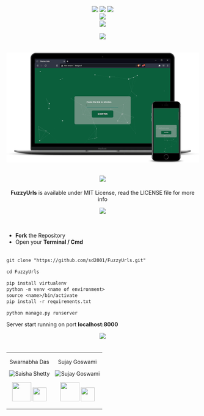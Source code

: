 <div align="center"> 
  <p align='center'> 
   <img src="https://img.shields.io/badge/-%20%20Fuzzy%20URLs%20:%20davgo.cf%20-darkgreen?style=for-the-badge" />
   <img src="https://forthebadge.com/images/badges/built-with-love.svg" />
   <img src="https://img.shields.io/badge/-By%20Swarnabha%20&%20Sujay-blue?style=for-the-badge" /><br>
   <img src="http://ForTheBadge.com/images/badges/made-with-python.svg" />
    <br>
   <img src="https://img.shields.io/badge/License-MIT-yellow.svg?style=for-the-badge" /><br>
  </p>
 </div>
 
 <div align="center">
  <p>
  <img src="https://img.shields.io/badge/%F0%9F%9B%A9%EF%B8%8FGenerate%20the%20%22David%22%20for%20your%20%22Goliath%22%20URLs🚀-pink?logo=appveyor&style=for-the-badge" />
  </p>
  <br>
  <img src="https://github.com/sd2001/FuzzyUrls/blob/main/assets/mockup.png"/>
 </div>
 <div align="center">
 <p>
 <br>
   <img src="https://img.shields.io/badge/License-MIT-yellow.svg?style=for-the-badge" /><br>
   <br><strong>FuzzyUrls</strong> is available under MIT License, read the LICENSE file for more info
  <p>
  </div>
<div align="center">
  <p>    
  <img src="https://img.shields.io/badge/How%20to%20start%20locally%F0%9F%9B%A0%EF%B8%8F-purple?logo=visual-studio-code&style=for-the-badge" /><br>
</div><br>

- **Fork** the Repository
- Open your **Terminal / Cmd**
 <br><br>
 ```
 git clone "https://github.com/sd2001/FuzzyUrls.git"
 ```   
 
 ```
 cd FuzzyUrls
 ```
 
 ```
 pip install virtualenv
 python -m venv <name of environment>
 source <name>/bin/activate
 pip install -r requirements.txt
 ```
 
 ```
 python manage.py runserver
 ```
 
 Server start running on port **localhost:8000**
 
<div align="center">
  <img src="https://img.shields.io/badge/Contributors-black?logo=github&style=for-the-badge" />
 </div>
 
<div align="center">
<br><table>
<tr align="center">
<td>
  
Swarnabha Das

<p align="center">
<img src = "https://avatars.githubusercontent.com/sd2001"  height="120" alt="Saisha Shetty">
</p>
<p align="center">
<a href = "https://github.com/sd2001"><img src = "http://www.iconninja.com/files/241/825/211/round-collaboration-social-github-code-circle-network-icon.svg" width="50" height = "50"/></a>
<a href = "https://www.linkedin.com/in/swarnabha-das-2001official/">
<img src = "http://www.iconninja.com/files/863/607/751/network-linkedin-social-connection-circular-circle-media-icon.svg" width="36" height="36"/>
</a>
</p>
</td>

<td>

Sujay Goswami

<p align="center">
<img src = "https://avatars.githubusercontent.com/sg23600"  height="120" alt="Sujay Goswami">
</p>
<p align="center">
<a href = "https://github.com/sg23600"><img src = "http://www.iconninja.com/files/241/825/211/round-collaboration-social-github-code-circle-network-icon.svg" width="50" height = "50"/></a>
<a href = "https://www.linkedin.com/in/sujaygoswami/">
<img src = "http://www.iconninja.com/files/863/607/751/network-linkedin-social-connection-circular-circle-media-icon.svg" width="36" height="36"/>
</a>
</p>
</td>
</table>
</tr>
 </table>
 
 
